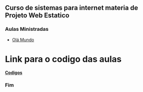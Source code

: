 ## Curso de sistemas para internet materia de Projeto Web Estatico 

### Aulas Ministradas

- [Olá Mundo](https://luissantos0001.github.io/pwe/lista01/ "Document")


# Link para o codigo das aulas 

#### [Codigos](https://github.com/luissantos0001/pwe "Aulas PWE")


### Fim
